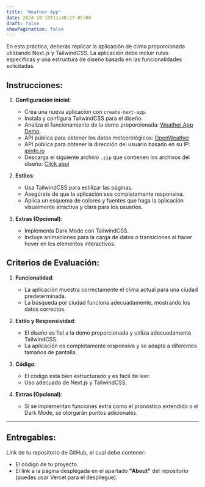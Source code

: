 ```yaml
---
title: 'Weather App'
date: 2024-10-10T11:48:27-05:00
draft: false
showPagination: false
---
```


En esta práctica, deberás replicar la aplicación de clima proporcionada utilizando Next.js y TailwindCSS. La aplicación debe incluir rutas específicas y una estructura de diseño basada en las funcionalidades solicitadas.

## Instrucciones:

1. **Configuración inicial**:

   - Crea una nueva aplicación con `create-next-app`.
   - Instala y configura TailwindCSS para el diseño.
   - Analiza el funcionamiento de la demo proporcionada: [Weather App Demo](https://weather-app-tan-pi-94.vercel.app/).
   - API pública para obtener los datos meteorológicos: [OpenWeather](https://openweathermap.org/api)
   - API pública para obtener la dirección del usuario basado en su IP: [ipinfo.io](https://ipinfo.io/)
   - Descarga el siguiente archivo `.zip` que contienen los archivos del diseño: [Click aquí](https://drive.google.com/file/d/1yHnYGBvhJ4rdY2C6--qtHihfB-1XszYK/view?usp=sharing)

2. **Estilos**:

   - Usa TailwindCSS para estilizar las páginas.
   - Asegúrate de que la aplicación sea completamente responsiva.
   - Aplica un esquema de colores y fuentes que haga la aplicación visualmente atractiva y clara para los usuarios.

3. **Extras (Opcional)**:
   - Implementa Dark Mode con TailwindCSS.
   - Incluye animaciones para la carga de datos o transiciones al hacer hover en los elementos interactivos.

## Criterios de Evaluación:

1. **Funcionalidad**:

   - La aplicación muestra correctamente el clima actual para una ciudad predeterminada.
   - La búsqueda por ciudad funciona adecuadamente, mostrando los datos correctos.

2. **Estilo y Responsividad**:

   - El diseño es fiel a la demo proporcionada y utiliza adecuadamente TailwindCSS.
   - La aplicación es completamente responsiva y se adapta a diferentes tamaños de pantalla.

3. **Código**:

   - El código está bien estructurado y es fácil de leer.
   - Uso adecuado de Next.js y TailwindCSS.

4. **Extras (Opcional)**:
   - Si se implementan funciones extra como el pronóstico extendido o el Dark Mode, se otorgarán puntos adicionales.

---

## Entregables:

Link de tu repositorio de GitHub, el cual debe contener:

- El código de tu proyecto.
- El link a la página desplegada en el apartado **"About"** del repositorio (puedes usar Vercel para el despliegue).
